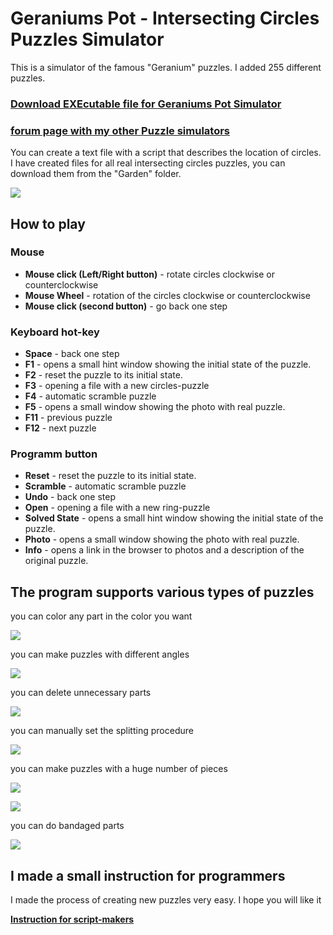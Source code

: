# Geraniums Pot - Intersecting Circles Puzzles Simulator

This is a simulator of the famous "Geranium" puzzles.  I added 255 different puzzles.

### **<a href="https://github.com/grigorusha/GeraniumsPot/releases/">Download EXEcutable file for Geraniums Pot Simulator</a>** 

### **<a href="https://twistypuzzles.com/forum/viewtopic.php?p=422931#p422931">forum page with my other Puzzle simulators</a>**

You can create a text file with a script that describes the location of circles.
I have created files for all real intersecting circles puzzles, you can download them from the "Garden" folder.

![](https://i.imgur.com/Z3BplC6.png)

## How to play
### Mouse
- **Mouse click (Left/Right button)** - rotate circles clockwise or counterclockwise
- **Mouse Wheel** - rotation of the circles clockwise or counterclockwise
- **Mouse click (second button)** - go back one step
### Keyboard hot-key
- **Space** - back one step
- **F1** - opens a small hint window showing the initial state of the puzzle.
- **F2** - reset the puzzle to its initial state.
- **F3** - opening a file with a new circles-puzzle
- **F4** - automatic scramble puzzle
- **F5** - opens a small window showing the photo with real puzzle.
- **F11** - previous puzzle
- **F12** - next puzzle
### Programm button
- **Reset** - reset the puzzle to its initial state.
- **Scramble** - automatic scramble puzzle
- **Undo** - back one step
- **Open** - opening a file with a new ring-puzzle
- **Solved State** - opens a small hint window showing the initial state of the puzzle.
- **Photo** - opens a small window showing the photo with real puzzle.
- **Info** - opens a link in the browser to photos and a description of the original puzzle.


## The program supports various types of puzzles

you can color any part in the color you want

![](https://i.imgur.com/wIOPhf0.png)

you can make puzzles with different angles

![](https://i.imgur.com/CotXj20.png)

you can delete unnecessary parts

![](https://i.imgur.com/JueQHNb.png)

you can manually set the splitting procedure

![](https://i.imgur.com/Tt1CX5t.png)

you can make puzzles with a huge number of pieces

![](https://i.imgur.com/3Rvfvhn.png)

![](https://i.imgur.com/tJzbWpj.png)

you can do bandaged parts

![](https://i.imgur.com/qN6XmQx.png)


## I made a small instruction for programmers
I made the process of creating new puzzles very easy. I hope you will like it

**<a href="https://twistypuzzles.com/forum/viewtopic.php?p=424334#p424334">Instruction for script-makers</a>**
